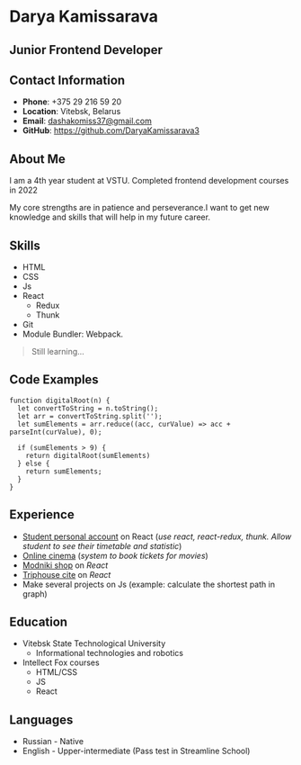 # Darya Kamissarava

## Junior Frontend Developer

## Contact Information

- **Phone**: +375 29 216 59 20
- **Location**: Vitebsk, Belarus
- **Email**: <dashakomiss37@gmail.com>
- **GitHub**: <https://github.com/DaryaKamissarava3>

## About Me

I am a 4th year student at VSTU. Completed frontend development courses in 2022

My core strengths are in patience and perseverance.I want to get new knowledge and skills that will help in my future career.

## Skills

- HTML
- CSS
- Js
- React
    - Redux
    - Thunk
- Git
- Module Bundler: Webpack.

> Still learning...

## Code Examples

```
function digitalRoot(n) {
  let convertToString = n.toString();
  let arr = convertToString.split('');
  let sumElements = arr.reduce((acc, curValue) => acc + parseInt(curValue), 0);

  if (sumElements > 9) {
    return digitalRoot(sumElements)
  } else {
    return sumElements;
  }
}
```

## Experience

- [Student personal account](https://github.com/DaryaKamissarava3/vstu_personal_account) on React (*use react, react-redux, thunk. Allow student to see their timetable and statistic*) 
- [Online cinema](https://github.com/DaryaKamissarava3/online_cinema) (*system to book tickets for movies*) 
- [Modniki shop](https://github.com/DaryaKamissarava3/modniki-shop) on *React* 
- [Triphouse cite](https://github.com/DaryaKamissarava3/if-react) on *React* 
- Make several projects on Js (example: calculate the shortest path in graph)

## Education

- Vitebsk State Technological University
  - Informational technologies and robotics
- Intellect Fox courses
  - HTML/CSS
  - JS
  - React

## Languages

- Russian - Native
- English - Upper-intermediate (Pass test in Streamline School)
